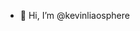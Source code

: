 - 👋 Hi, I’m @kevinliaosphere


<!---
kevinliaosphere/kevinliaosphere is a ✨ special ✨ repository because its `README.md` (this file) appears on your GitHub profile.
You can click the Preview link to take a look at your changes.
--->
